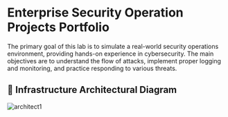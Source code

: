 # Enterprise Security Operation Projects Portfolio

The primary goal of this lab is to simulate a real-world security operations environment, providing hands-on experience in cybersecurity. The main objectives are to understand the flow of attacks, implement proper logging and monitoring, and practice responding to various threats.

## 🔗 Infrastructure Architectural Diagram

![architect1](https://github.com/user-attachments/assets/9eec6476-ec9e-4aac-a3a6-0cf8c7eca70f)
